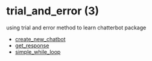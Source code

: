 # trial_and_error (3)
using trial and error method to learn chatterbot package

+ [create_new_chatbot](create_new_chatbot.ipynb)
+ [get_response](get_response.ipynb)
+ [simple_while_loop](simple_while_loop.ipynb)
